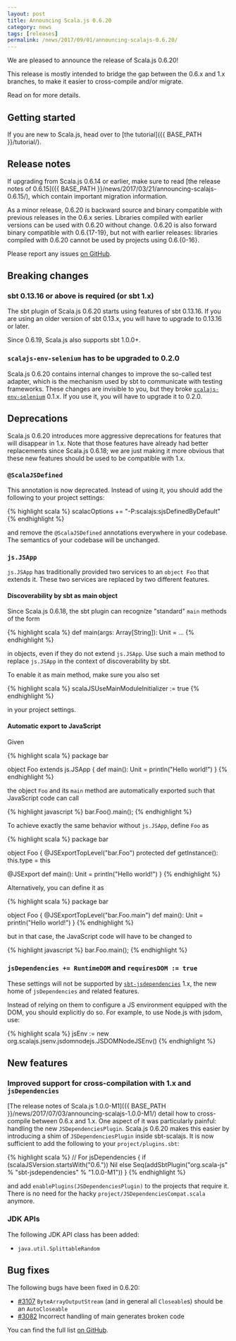 ```yaml
---
layout: post
title: Announcing Scala.js 0.6.20
category: news
tags: [releases]
permalink: /news/2017/09/01/announcing-scalajs-0.6.20/
---
```



We are pleased to announce the release of Scala.js 0.6.20!

This release is mostly intended to bridge the gap between the 0.6.x and 1.x branches, to make it easier to cross-compile and/or migrate.

Read on for more details.

<!--more-->

## Getting started

If you are new to Scala.js, head over to
[the tutorial]({{ BASE_PATH }}/tutorial/).

## Release notes

If upgrading from Scala.js 0.6.14 or earlier, make sure to read [the release notes of 0.6.15]({{ BASE_PATH }}/news/2017/03/21/announcing-scalajs-0.6.15/), which contain important migration information.

As a minor release, 0.6.20 is backward source and binary compatible with previous releases in the 0.6.x series.
Libraries compiled with earlier versions can be used with 0.6.20 without change.
0.6.20 is also forward binary compatible with 0.6.{17-19}, but not with earlier releases: libraries compiled with 0.6.20 cannot be used by projects using 0.6.{0-16}.

Please report any issues [on GitHub](https://github.com/scala-js/scala-js/issues).

## Breaking changes

### sbt 0.13.16 or above is required (or sbt 1.x)

The sbt plugin of Scala.js 0.6.20 starts using features of sbt 0.13.16.
If you are using an older version of sbt 0.13.x, you will have to upgrade to 0.13.16 or later.

Since 0.6.19, Scala.js also supports sbt 1.0.0+.

### `scalajs-env-selenium` has to be upgraded to 0.2.0

Scala.js 0.6.20 contains internal changes to improve the so-called test adapter, which is the mechanism used by sbt to communicate with testing frameworks.
These changes are invisible to you, but they broke [`scalajs-env-selenium`](https://github.com/scala-js/scala-js-env-selenium) 0.1.x.
If you use it, you will have to upgrade it to 0.2.0.

## Deprecations

Scala.js 0.6.20 introduces more aggressive deprecations for features that will disappear in 1.x.
Note that those features have already had better replacements since Scala.js 0.6.18; we are just making it more obvious that these new features should be used to be compatible with 1.x.

### `@ScalaJSDefined`

This annotation is now deprecated.
Instead of using it, you should add the following to your project settings:

{% highlight scala %}
scalacOptions += "-P:scalajs:sjsDefinedByDefault"
{% endhighlight %}

and remove the `@ScalaJSDefined` annotations everywhere in your codebase.
The semantics of your codebase will be unchanged.

### `js.JSApp`

`js.JSApp` has traditionally provided two services to an `object Foo` that extends it.
These two services are replaced by two different features.

#### Discoverability by sbt as main object

Since Scala.js 0.6.18, the sbt plugin can recognize "standard" `main` methods of the form

{% highlight scala %}
def main(args: Array[String]): Unit = ...
{% endhighlight %}

in objects, even if they do not extend `js.JSApp`.
Use such a main method to replace `js.JSApp` in the context of discoverability by sbt.

To enable it as main method, make sure you also set

{% highlight scala %}
scalaJSUseMainModuleInitializer := true
{% endhighlight %}

in your project settings.

#### Automatic export to JavaScript

Given

{% highlight scala %}
package bar

object Foo extends js.JSApp {
  def main(): Unit = println("Hello world!")
}
{% endhighlight %}

the object `Foo` and its `main` method are automatically exported such that JavaScript code can call

{% highlight javascript %}
bar.Foo().main();
{% endhighlight %}

To achieve exactly the same behavior without `js.JSApp`, define `Foo` as

{% highlight scala %}
package bar

object Foo {
  @JSExportTopLevel("bar.Foo")
  protected def getInstance(): this.type = this

  @JSExport
  def main(): Unit = println("Hello world!")
}
{% endhighlight %}

Alternatively, you can define it as

{% highlight scala %}
package bar

object Foo {
  @JSExportTopLevel("bar.Foo.main")
  def main(): Unit = println("Hello world!")
}
{% endhighlight %}

but in that case, the JavaScript code will have to be changed to

{% highlight javascript %}
bar.Foo.main();
{% endhighlight %}

### `jsDependencies += RuntimeDOM` and `requiresDOM := true`

These settings will not be supported by [`sbt-jsdependencies`](https://github.com/scala-js/jsdependencies) 1.x, the new home of `jsDependencies` and related features.

Instead of relying on them to configure a JS environment equipped with the DOM, you should explicitly do so.
For example, to use Node.js with jsdom, use:

{% highlight scala %}
jsEnv := new org.scalajs.jsenv.jsdomnodejs.JSDOMNodeJSEnv()
{% endhighlight %}

## New features

### Improved support for cross-compilation with 1.x and `jsDependencies`

[The release notes of Scala.js 1.0.0-M1]({{ BASE_PATH }}/news/2017/07/03/announcing-scalajs-1.0.0-M1/) detail how to cross-compile between 0.6.x and 1.x.
One aspect of it was particularly painful: handling the new `JSDependenciesPlugin`.
Scala.js 0.6.20 makes this easier by introducing a shim of `JSDependenciesPlugin` inside sbt-scalajs.
It is now sufficient to add the following to your `project/plugins.sbt`:

{% highlight scala %}
// For jsDependencies
{
  if (scalaJSVersion.startsWith("0.6.")) Nil
  else Seq(addSbtPlugin("org.scala-js" % "sbt-jsdependencies" % "1.0.0-M1"))
}
{% endhighlight %}

and add `enablePlugins(JSDependenciesPlugin)` to the projects that require it.
There is no need for the hacky `project/JSDependenciesCompat.scala` anymore.

### JDK APIs

The following JDK API class has been added:

* `java.util.SplittableRandom`

## Bug fixes

The following bugs have been fixed in 0.6.20:

* [#3107](https://github.com/scala-js/scala-js/issues/3107) `ByteArrayOutputStream` (and in general all `Closeable`s) should be an `AutoCloseable`
* [#3082](https://github.com/scala-js/scala-js/issues/3082) Incorrect handling of main generates broken code

You can find the full list [on GitHub](https://github.com/scala-js/scala-js/issues?q=is%3Aissue+milestone%3Av0.6.20+is%3Aclosed).
